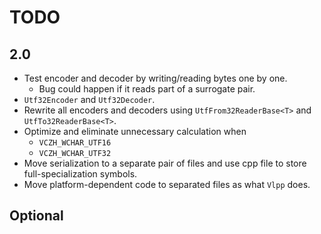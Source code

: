 # TODO

## 2.0

- Test encoder and decoder by writing/reading bytes one by one.
  - Bug could happen if it reads part of a surrogate pair.
- `Utf32Encoder` and `Utf32Decoder`.
- Rewrite all encoders and decoders using `UtfFrom32ReaderBase<T>` and `UtfTo32ReaderBase<T>`.
- Optimize and eliminate unnecessary calculation when
  - `VCZH_WCHAR_UTF16`
  - `VCZH_WCHAR_UTF32`
- Move serialization to a separate pair of files and use cpp file to store full-specialization symbols.
- Move platform-dependent code to separated files as what `Vlpp` does.

## Optional
